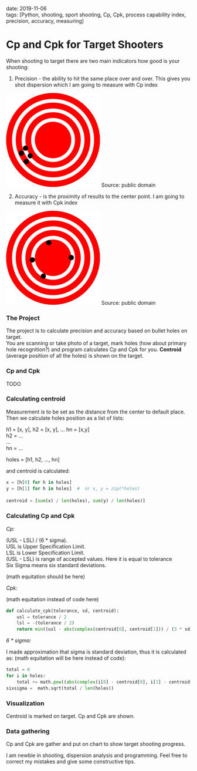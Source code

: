 date: 2019-11-06  
tags: [Python, shooting, sport shooting, Cp, Cpk, process capability index, precision, accuracy, measuring]

# Cp and Cpk for Target Shooters

When shooting to target there are two main indicators how good is your shooting:

1. Precision - the ability to hit the same place over and over. This gives you shot dispersion which I am going to measure with	 Cp index

![high precision](./img/highprecision.png)
Source: public domain

2. Accuracy - is the proximity of results to the center point. I am going to measure it with Cpk index

![high accuracy](./img/highaccuracy.png)
Source: public domain

### The Project

The project is to calculate precision and accuracy based on bullet holes on target.  
You are scanning or take photo of a target, mark holes (how about primary hole recognition?) and program calculates Cp and Cpk for you. **Centroid** (average position of all the holes) is shown on the target.

### Cp and Cpk

TODO

### Calculating centroid

Measurement is to be set as the distance from the center to default place.  
Then we calculate holes position as a list of lists: 

h1 = [x, y], h2 = [x, y], ... hn = [x,y]  
h2 = ...  
...    
hn = ...  

holes = [h1, h2, ..., hn]

and centroid is calculated:

```python
x = [h[0] for h in holes]
y = [h[1] for h in holes]  #  or x, y = zip(*holes)

centroid = [sum(x) / len(holes), sum(y) / len(holes)]
```

### Calculating Cp and Cpk

*Cp:*

(USL - LSL) / (6 * sigma).  
USL is Upper Specification Limit.  
LSL is Lower Specification Limit.  
(USL - LSL) is range of accepted values. Here it is equal to tolerance  
Six Sigma means six standard deviations.  

(math equitation should be here)

*Cpk:*

(math equitation instead of code here)

```python
def calculate_cpk(tolerance, sd, centroid):
    usl = tolerance / 2 
    lsl = -(tolerance / 2)
    return min((usl - abs(complex(centroid[0], centroid[1])) / (3 * sd), abs(complex(centroid[0], centroid[1])) - lsl / (3 * sd)))
```

*6 * sigma:*

I made approximation that sigma is standard deviation, thus it is calculated as:
(math equitation will be here instead of code): 

```python
total = 0
for i in holes:
	total += math.pow((abs(complex(i[0] - centroid[0], i[1] - centroid[1]))), 2)
sixsigma =  math.sqrt(total / len(holes))
```	

### Visualization

Centroid is marked on target. Cp and Cpk are shown.

### Data gathering

Cp and Cpk are gather and put on chart to show target shooting progress. 

I am newbie in shooting, dispersion analysis and programming. Feel free to correct my mistakes and give some constructive tips.

